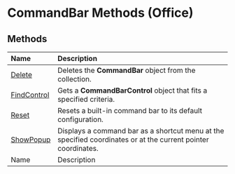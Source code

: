 
# CommandBar Methods (Office)

## Methods



|**Name**|**Description**|
|:-----|:-----|
| [Delete](6976f273-dbd4-5f3d-52ef-0d6d5cc886c9.md)|Deletes the  **CommandBar** object from the collection.|
| [FindControl](d5ff45de-a356-0dab-4233-88326d08535a.md)|Gets a  **CommandBarControl** object that fits a specified criteria.|
| [Reset](96dfb3cc-a53c-ea7f-eb98-96a983faa681.md)|Resets a built-in command bar to its default configuration.|
| [ShowPopup](e501b7d2-2606-976c-b391-1aa8fa07f105.md)|Displays a command bar as a shortcut menu at the specified coordinates or at the current pointer coordinates.|
|Name|Description|
